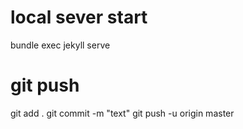 # local sever start
bundle exec jekyll serve

# git push
git add .
git commit -m "text"
git push -u origin master

